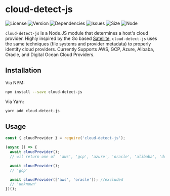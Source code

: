 # cloud-detect-js

![License](https://img.shields.io/npm/l/cloud-detect-js?style=for-the-badge)
![Version](https://img.shields.io/npm/v/cloud-detect-js?style=for-the-badge)
![Dependencies](https://img.shields.io/david/vithalreddy/cloud-detect-js?style=for-the-badge)
![Issues](https://img.shields.io/github/issues/vithalreddy/cloud-detect-js?style=for-the-badge)
![Size](https://img.shields.io/bundlephobia/minzip/cloud-detect-js?style=for-the-badge)
![Node](https://img.shields.io/node/v/cloud-detect-js?style=for-the-badge)

`cloud-detect-js` is a Node.JS module that determines a host's cloud provider. Highly inspired by the Go based [Satellite](https://github.com/banzaicloud/satellite), `cloud-detect-js` uses the same techniques (file systems and provider metadata) to properly identify cloud providers. Currently Supports AWS, GCP, Azure, Alibaba, Oracle, and Digital Ocean Cloud Providers.

## Installation

Via NPM:

```bash
npm install --save cloud-detect-js
```

Via Yarn:

```bash
yarn add cloud-detect-js
```

## Usage

```javascript
const { cloudProvider } = require('cloud-detect-js');

(async () => {
  await cloudProvider();
  // wil return one of  'aws', 'gcp', 'azure', 'oracle', 'alibaba', 'do' or 'unknown'

  await cloudProvider();
  // 'gcp'

  await cloudProvider(['aws', 'oracle']); //excluded
  // 'unknown'
})();
```
